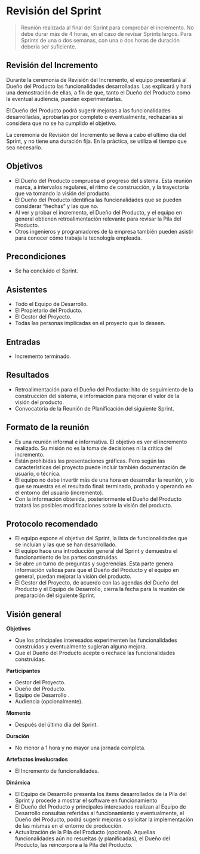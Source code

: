 # Revisión del Sprint

>Reunión realizada al final del Sprint para comprobar el incremento. No debe durar más de 4 horas, en el caso de revisar Sprints largos. Para Sprints de una o dos semanas, con una o dos horas de duración debería ser suficiente.

## Revisión del Incremento

Durante la ceremonia de Revisión del Incremento, el equipo presentará al Dueño del Producto las funcionalidades desarrolladas. Las explicará y hará una demostración de ellas, a fin de que, tanto el Dueño del Producto como la eventual audiencia, puedan experimentarlas.

El Dueño del Producto podrá sugerir mejoras a las funcionalidades desarrolladas, aprobarlas por completo o eventualmente, rechazarlas si considera que no se ha cumplido el objetivo.

La ceremonia de Revisión del Incremento se lleva a cabo el último día del Sprint, y no tiene una duración fija. En la práctica, se utiliza el tiempo que sea necesario.

## Objetivos

- El Dueño del Producto comprueba el progreso del sistema. Esta reunión marca, a intervalos regulares, el ritmo de construcción, y la trayectoria que va tomando la visión del producto.
- El Dueño del Producto identifica las funcionalidades que se pueden considerar “hechas” y las que no.
- Al ver y probar el incremento, el Dueño del Producto, y el equipo en general obtienen retroalimentación relevante para revisar la Pila del Producto.
- Otros ingenieros y programadores de la empresa también pueden asistir para conocer cómo trabaja la tecnología empleada.

## Precondiciones

- Se ha concluido el Sprint.

## Asistentes

- Todo el Equipo de Desarrollo.
- El Propietario del Producto.
- El Gestor del Proyecto.
- Todas las personas implicadas en el proyecto que lo deseen.

## Entradas

- Incremento terminado.

## Resultados

- Retroalimentación para el Dueño del Producto: hito de seguimiento de la construcción del sistema, e información para mejorar el valor de la visión del producto.
- Convocatoria de la Reunión de Planificación del siguiente Sprint.

## Formato de la reunión

- Es una reunión informal e informativa. El objetivo es ver el incremento realizado. Su misión no es la toma de decisiones ni la crítica del incremento.
- Están prohibidas las presentaciones gráficas. Pero según las características del proyecto puede incluir también documentación de usuario, o técnica.
- El equipo no debe invertir más de una hora en desarrollar la reunión, y lo que se muestra es el resultado final: terminado, probado y operando en  el entorno del usuario (incremento).
- Con la información obtenida, posteriormente el Dueño del Producto tratará las posibles modificaciones sobre la visión del producto.

## Protocolo recomendado

- El equipo expone el objetivo del Sprint, la lista de funcionalidades que se incluían y las que se han desarrollado.
- El equipo hace una introducción general del Sprint y demuestra el funcionamiento de las partes construidas.
- Se abre un turno de preguntas y sugerencias. Esta parte genera información valiosa para que el Dueño del Producto y el equipo en general, puedan
mejorar la visión del producto.
- El Gestor del Proyecto, de acuerdo con las agendas del Dueño del Producto y el Equipo de Desarrollo, cierra la fecha para la reunión de preparación del siguiente Sprint.

## Visión general

**Objetivos**

- Que los principales interesados experimenten las funcionalidades construidas y eventualmente sugieran alguna mejora.
- Que el Dueño del Producto acepte o rechace las funcionalidades construidas.

**Participantes**

- Gestor del Proyecto.
- Dueño del Producto.
- Equipo de Desarrollo .
- Audiencia (opcionalmente).

**Momento**

- Después del último día del Sprint.

**Duración**

- No menor a 1 hora y no mayor una jornada completa.

**Artefactos involucrados**

- El Incremento de funcionalidades.

**Dinámica**

- El Equipo de Desarrollo presenta los items desarrollados de la Pila del Sprint y procede a mostrar el software en funcionamiento
- El Dueño del Producto y principales interesados realizan al Equipo de Desarrollo consultas referidas al funcionamiento y eventualmente, el Dueño del Producto, podrá sugerir mejoras o solicitar la implementación de las mismas en el entorno de producción.
- Actualización de la Pila del Producto (opcional). Aquellas funcionalidades aún no resueltas (y planificadas), el Dueño del Producto, las reincorpora a la Pila del Producto.
